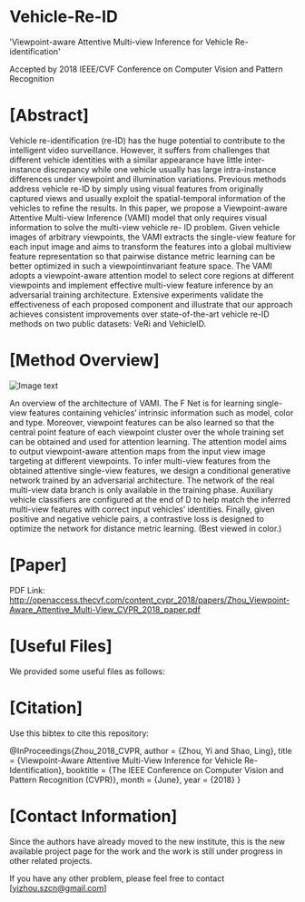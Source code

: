 # Vehicle-Re-ID
'Viewpoint-aware Attentive Multi-view Inference for Vehicle Re-identification'

Accepted by 2018 IEEE/CVF Conference on Computer Vision and Pattern Recognition

# [Abstract]

Vehicle re-identification (re-ID) has the huge potential to contribute to the intelligent video surveillance. However, it
suffers from challenges that different vehicle identities with a similar appearance have little inter-instance discrepancy
while one vehicle usually has large intra-instance differences under viewpoint and illumination variations. Previous
methods address vehicle re-ID by simply using visual features from originally captured views and usually exploit
the spatial-temporal information of the vehicles to refine the results. In this paper, we propose a Viewpoint-aware
Attentive Multi-view Inference (VAMI) model that only requires visual information to solve the multi-view vehicle re-
ID problem. Given vehicle images of arbitrary viewpoints, the VAMI extracts the single-view feature for each input image
and aims to transform the features into a global multiview feature representation so that pairwise distance metric
learning can be better optimized in such a viewpointinvariant feature space. The VAMI adopts a viewpoint-aware
attention model to select core regions at different viewpoints and implement effective multi-view feature inference
by an adversarial training architecture. Extensive experiments validate the effectiveness of each proposed component
and illustrate that our approach achieves consistent improvements over state-of-the-art vehicle re-ID methods
on two public datasets: VeRi and VehicleID.

# [Method Overview]

![Image text](https://github.com/csyizhou/Vehicle-Re-ID/blob/master/img/VAMI.png)

An overview of the architecture of VAMI. The F Net is for learning single-view features containing vehicles’ intrinsic information such as model, color and type. Moreover, viewpoint features can be also learned so that the central point feature of each viewpoint cluster over the whole training set can be obtained and used for attention learning. The attention model aims to output viewpoint-aware attention maps from the input view image targeting at different viewpoints. To infer multi-view features from the obtained attentive single-view features, we design a conditional generative network trained by an adversarial architecture. The network of the real multi-view data branch is only available in the training phase. Auxiliary vehicle classifiers are configured at the end of D to help match the inferred multi-view features with correct input vehicles’ identities. Finally, given positive and negative vehicle pairs, a contrastive loss is designed to optimize the network for distance metric learning. (Best viewed in color.)

# [Paper]

PDF Link: http://openaccess.thecvf.com/content_cvpr_2018/papers/Zhou_Viewpoint-Aware_Attentive_Multi-View_CVPR_2018_paper.pdf

# [Useful Files]
We provided some useful files as follows:


# [Citation]

Use this bibtex to cite this repository:

@InProceedings{Zhou_2018_CVPR,
author = {Zhou, Yi and Shao, Ling},
title = {Viewpoint-Aware Attentive Multi-View Inference for Vehicle Re-Identification},
booktitle = {The IEEE Conference on Computer Vision and Pattern Recognition (CVPR)},
month = {June},
year = {2018}
}


# [Contact Information]

Since the authors have already moved to the new institute, this is the new available project page for the work and the work is still under progress in other related projects.

If you have any other problem, please feel free to contact [yizhou.szcn@gmail.com]

